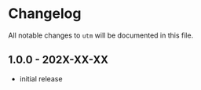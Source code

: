 # Changelog

All notable changes to `utm` will be documented in this file.

## 1.0.0 - 202X-XX-XX

- initial release
